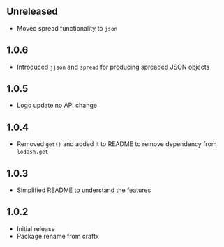 ## Unreleased
- Moved spread functionality to `json`

## 1.0.6
- Introduced `jjson` and `spread` for producing spreaded JSON objects

## 1.0.5
- Logo update no API change

## 1.0.4
- Removed `get()` and added it to README to remove dependency from `lodash.get`

## 1.0.3
- Simplified README to understand the features

## 1.0.2
- Initial release
- Package rename from craftx
